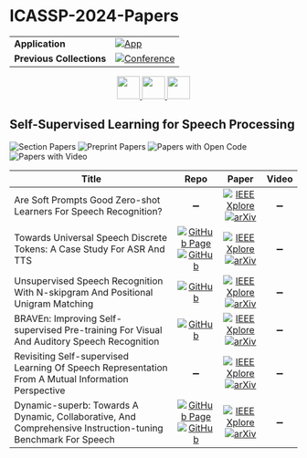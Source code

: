 # ICASSP-2024-Papers

<table>
    <tr>
        <td><strong>Application</strong></td>
        <td>
            <a href="https://huggingface.co/spaces/DmitryRyumin/NewEraAI-Papers" style="float:left;">
                <img src="https://img.shields.io/badge/🤗-NewEraAI--Papers-FFD21F.svg" alt="App" />
            </a>
        </td>
    </tr>
    <tr>
        <td><strong>Previous Collections</strong></td>
        <td>
            <a href="https://github.com/DmitryRyumin/ICASSP-2023-24-Papers/blob/main/README_2023.md">
                <img src="http://img.shields.io/badge/ICASSP-2023-0073AE.svg" alt="Conference">
            </a>
        </td>
    </tr>
</table>

<div align="center">
    <a href="https://github.com/DmitryRyumin/ICASSP-2023-24-Papers/blob/main/sections/2024/main/IVMSP-P2.md">
        <img src="https://cdn.jsdelivr.net/gh/DmitryRyumin/NewEraAI-Papers@main/images/left.svg" width="40" alt="" />
    </a>
    <a href="https://github.com/DmitryRyumin/ICASSP-2023-24-Papers/">
        <img src="https://cdn.jsdelivr.net/gh/DmitryRyumin/NewEraAI-Papers@main/images/home.svg" width="40" alt="" />
    </a>
    <a href="https://github.com/DmitryRyumin/ICASSP-2023-24-Papers/blob/main/sections/2024/main/IVMSP-P3.md">
        <img src="https://cdn.jsdelivr.net/gh/DmitryRyumin/NewEraAI-Papers@main/images/right.svg" width="40" alt="" />
    </a>
</div>

## Self-Supervised Learning for Speech Processing

![Section Papers](https://img.shields.io/badge/Section%20Papers-6-42BA16) ![Preprint Papers](https://img.shields.io/badge/Preprint%20Papers-6-b31b1b) ![Papers with Open Code](https://img.shields.io/badge/Papers%20with%20Open%20Code-4-1D7FBF) ![Papers with Video](https://img.shields.io/badge/Papers%20with%20Video-0-FF0000)

| **Title** | **Repo** | **Paper** | **Video** |
|-----------|:--------:|:---------:|:---------:|
| Are Soft Prompts Good Zero-shot Learners For Speech Recognition? | :heavy_minus_sign: | [![IEEE Xplore](https://img.shields.io/badge/IEEE-10447746-E4A42C.svg)](https://ieeexplore.ieee.org/document/10447746) <br /> [![arXiv](https://img.shields.io/badge/arXiv-2309.09413-b31b1b.svg)](https://arxiv.org/abs/2309.09413) | :heavy_minus_sign: |
| Towards Universal Speech Discrete Tokens: A Case Study For ASR And TTS | [![GitHub Page](https://img.shields.io/badge/GitHub-Page-159957.svg)](https://k2-fsa.github.io/icefall/) <br /> [![GitHub](https://img.shields.io/github/stars/k2-fsa/icefall?style=flat)](https://github.com/k2-fsa/icefall) | [![IEEE Xplore](https://img.shields.io/badge/IEEE-10447751-E4A42C.svg)](https://ieeexplore.ieee.org/document/10447751) <br /> [![arXiv](https://img.shields.io/badge/arXiv-2309.07377-b31b1b.svg)](https://arxiv.org/abs/2309.07377) | :heavy_minus_sign: |
| Unsupervised Speech Recognition With N-skipgram And Positional Unigram Matching | [![GitHub](https://img.shields.io/github/stars/lwang114/GraphUnsupASR?style=flat)](https://github.com/lwang114/GraphUnsupASR) | [![IEEE Xplore](https://img.shields.io/badge/IEEE-10446327-E4A42C.svg)](https://ieeexplore.ieee.org/document/10446327) <br /> [![arXiv](https://img.shields.io/badge/arXiv-2310.02382-b31b1b.svg)](https://arxiv.org/abs/2310.02382) | :heavy_minus_sign: |
| BRAVEn: Improving Self-supervised Pre-training For Visual And Auditory Speech Recognition | [![GitHub](https://img.shields.io/github/stars/ahaliassos/raven?style=flat)](https://github.com/ahaliassos/raven) | [![IEEE Xplore](https://img.shields.io/badge/IEEE-10448473-E4A42C.svg)](https://ieeexplore.ieee.org/document/10448473) <br /> [![arXiv](https://img.shields.io/badge/arXiv-2404.02098-b31b1b.svg)](https://arxiv.org/abs/2404.02098) | :heavy_minus_sign: |
| Revisiting Self-supervised Learning Of Speech Representation From A Mutual Information Perspective | :heavy_minus_sign: | [![IEEE Xplore](https://img.shields.io/badge/IEEE-10447758-E4A42C.svg)](https://ieeexplore.ieee.org/document/10447758) <br /> [![arXiv](https://img.shields.io/badge/arXiv-2401.08833-b31b1b.svg)](https://arxiv.org/abs/2401.08833) | :heavy_minus_sign: | 
| Dynamic-superb: Towards A Dynamic, Collaborative, And Comprehensive Instruction-tuning Benchmark For Speech | [![GitHub Page](https://img.shields.io/badge/GitHub-Page-159957.svg)](https://dynamic-superb.github.io/) <br /> [![GitHub](https://img.shields.io/github/stars/dynamic-superb/dynamic-superb?style=flat)](https://github.com/dynamic-superb/dynamic-superb) | [![IEEE Xplore](https://img.shields.io/badge/IEEE-10448257-E4A42C.svg)](https://ieeexplore.ieee.org/document/10448257) <br /> [![arXiv](https://img.shields.io/badge/arXiv-2309.09510-b31b1b.svg)](https://arxiv.org/abs/2309.09510) | :heavy_minus_sign: |